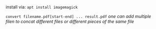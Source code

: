 install via: `apt install imagemagick`

`convert filename.pdf[start-end] ... result.pdf`
*one can add multiple filen to concat different files or different pieces of the same file*

